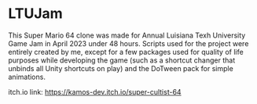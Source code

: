 # LTUJam
This Super Mario 64 clone was made for Annual Luisiana Texh University Game Jam in April 2023 under 
48 hours. Scripts used for the project were entirely created by me, except for a few packages used
for quality of life purposes while developing the game (such as a shortcut changer that unbinds all
Unity shortcuts on play) and the DoTween pack for simple animations.

itch.io link: https://kamos-dev.itch.io/super-cultist-64

